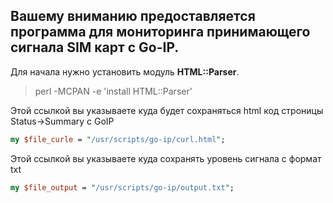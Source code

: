 Вашему вниманию предоставляется программа для мониторинга принимающего сигнала SIM карт с Go-IP.
-----------

Для начала нужно установить модуль **HTML::Parser**.

> perl -MCPAN -e 'install HTML::Parser'

Этой ссылкой вы указываете куда будет сохраняться html код строницы Status->Summary с GoIP
 ```perl 
 my $file_curle = "/usr/scripts/go-ip/curl.html";
 ```
 Этой ссылкой вы указываете куда сохранять уровень сигнала с формат txt
 ```perl 
 my $file_output = "/usr/scripts/go-ip/output.txt"; 
 ```
 
